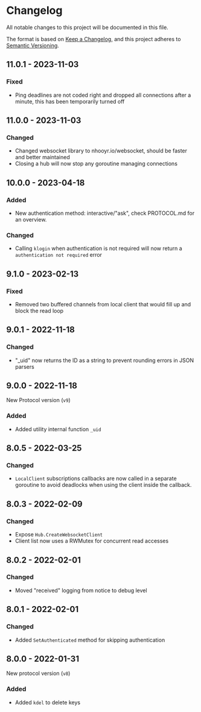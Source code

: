# Changelog

All notable changes to this project will be documented in this file.

The format is based on [Keep a Changelog](https://keepachangelog.com/en/1.0.0/),
and this project adheres to [Semantic Versioning](https://semver.org/spec/v2.0.0.html).

## 11.0.1 - 2023-11-03

### Fixed

- Ping deadlines are not coded right and dropped all connections after a minute, this has been temporarily turned off

## 11.0.0 - 2023-11-03

### Changed

- Changed websocket library to nhooyr.io/websocket, should be faster and better maintained
- Closing a hub will now stop any goroutine managing connections

## 10.0.0 - 2023-04-18

### Added

- New authentication method: interactive/"ask", check PROTOCOL.md for an overview.

### Changed

- Calling `klogin` when authentication is not required will now return a `authentication not required` error

## 9.1.0 - 2023-02-13

### Fixed

- Removed two buffered channels from local client that would fill up and block the read loop

## 9.0.1 - 2022-11-18

### Changed

- "_uid" now returns the ID as a string to prevent rounding errors in JSON parsers

## 9.0.0 - 2022-11-18

New Protocol version (`v9`)

### Added

- Added utility internal function `_uid`

## 8.0.5 - 2022-03-25

### Changed

- `LocalClient` subscriptions callbacks are now called in a separate goroutine to avoid deadlocks when using the client inside the callback.

## 8.0.3 - 2022-02-09

### Changed

- Expose `Hub.CreateWebsocketClient`
- Client list now uses a RWMutex for concurrent read accesses

## 8.0.2 - 2022-02-01

### Changed

- Moved "received" logging from notice to debug level

## 8.0.1 - 2022-02-01

### Changed

- Added `SetAuthenticated` method for skipping authentication

## 8.0.0 - 2022-01-31

New protocol version (`v8`)

### Added

- Added `kdel` to delete keys
